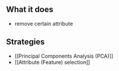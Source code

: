 ## What it does
- remove certain attribute
##
## Strategies
- [[Principal Components Analysis (PCA)]]
- [[Attribute (Feature) selection]]